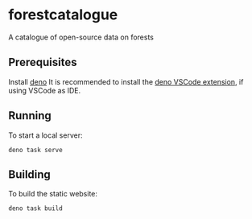 # forestcatalogue

A catalogue of open-source data on forests

## Prerequisites

Install [deno](https://deno.land/manual@v1.29.2/getting_started/installation#download-and-install.)
It is recommended to install the [deno VSCode extension](https://marketplace.visualstudio.com/items?itemName=denoland.vscode-deno), if using VSCode as IDE.

## Running

To start a local server:

```
deno task serve
```

## Building

To build the static website:

```
deno task build
```
